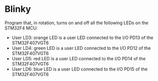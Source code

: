 # Blinky
Program that, in rotation, turns on and off all the following LEDs on the STM32F4 MCU:
* User LD3: orange LED is a user LED connected to the I/O PD13 of the STM32F407VGT6
* User LD4: green LED is a user LED connected to the I/O PD12 of the STM32F407VGT6
* User LD5: red LED is a user LED connected to the I/O PD14 of the STM32F407VGT6
* User LD6: blue LED is a user LED connected to the I/O PD15 of the STM32F407VGT6
